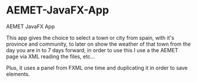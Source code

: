 # AEMET-JavaFX-App
AEMET JavaFX App

This app gives the choice to select a town or city from spain, with it's province and community, to later on show the weather of that town from the day you are in to 7 days forward, in order to use this I use a the AEMET page via XML reading the files, etc...

Plus, it uses a panel from FXML one time and duplicating it in order to save elements. 
